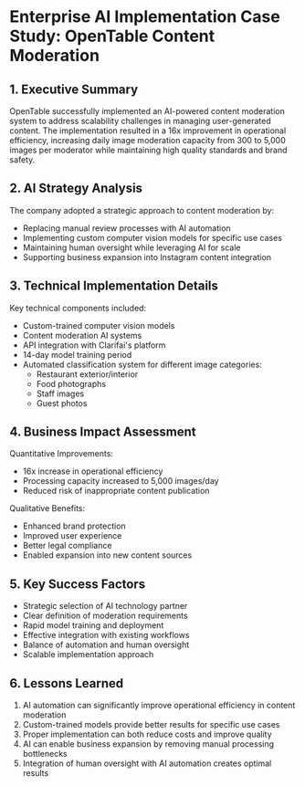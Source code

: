 # Enterprise AI Implementation Case Study: OpenTable Content Moderation

## 1. Executive Summary
OpenTable successfully implemented an AI-powered content moderation system to address scalability challenges in managing user-generated content. The implementation resulted in a 16x improvement in operational efficiency, increasing daily image moderation capacity from 300 to 5,000 images per moderator while maintaining high quality standards and brand safety.

## 2. AI Strategy Analysis
The company adopted a strategic approach to content moderation by:
- Replacing manual review processes with AI automation
- Implementing custom computer vision models for specific use cases
- Maintaining human oversight while leveraging AI for scale
- Supporting business expansion into Instagram content integration

## 3. Technical Implementation Details
Key technical components included:
- Custom-trained computer vision models
- Content moderation AI systems
- API integration with Clarifai's platform
- 14-day model training period
- Automated classification system for different image categories:
  - Restaurant exterior/interior
  - Food photographs
  - Staff images
  - Guest photos

## 4. Business Impact Assessment
Quantitative Improvements:
- 16x increase in operational efficiency
- Processing capacity increased to 5,000 images/day
- Reduced risk of inappropriate content publication

Qualitative Benefits:
- Enhanced brand protection
- Improved user experience
- Better legal compliance
- Enabled expansion into new content sources

## 5. Key Success Factors
- Strategic selection of AI technology partner
- Clear definition of moderation requirements
- Rapid model training and deployment
- Effective integration with existing workflows
- Balance of automation and human oversight
- Scalable implementation approach

## 6. Lessons Learned
1. AI automation can significantly improve operational efficiency in content moderation
2. Custom-trained models provide better results for specific use cases
3. Proper implementation can both reduce costs and improve quality
4. AI can enable business expansion by removing manual processing bottlenecks
5. Integration of human oversight with AI automation creates optimal results